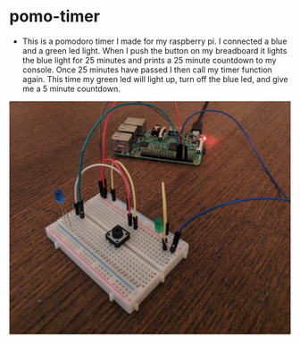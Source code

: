 # pomo-timer
- This is a pomodoro timer I made for my raspberry pi. I connected a blue and a green led light. When I push the button on my breadboard it lights the blue light for 25 minutes and prints a 25 minute countdown to my console. Once 25 minutes have passed I then call my timer function again. This time my green led will light up, turn off the blue led, and give me a 5 minute countdown.

![](rasp.png)
